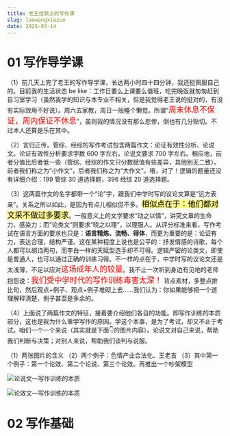 ```yaml
---
title: 老王给我上的写作课
slug: laowangxiezuo
date: 2025-03-14
---
```

# 01 写作导学课

（1）前几天上完了老王的写作导学课，长达两小时四十四分钟，我还挺佩服自己的。目前我的生活状态 be  like：工作日要么上课要么值班，吃完晚饭就匆匆赶到自习室学习（虽然我学的知识与本专业不相关，但是我觉得老王说的挺对的，有没有实际效用不好说）。周六去家教，周日一般睡个懒觉。所谓“<span style="font-size: 18px; color: red">周末休息不保证，周内保证不休息</span>”，虽则我的情况没有那么悲惨，倒也有几分贴切。不过本人还算是乐在其中。

（2）言归正传。管综、经综的写作考试包含两篇作文：论证有效性分析、论说文。论证有效性分析要求字数 600 字左右，论说文要求 700 字左右。相应地，前者分值比后者低一些（管综、经综的作文只分数赋值有些差异，其他别无二致）。前者我们称之为“小作文”，后者我们称之为“大作文”。哦，对了！逻辑的题量还没有详细介绍：199 管综 30 道选择题，396 经综 20 道选择题。

（3）这两篇作文的名字都带一个“论”字，跟我们中学时写的议论文算是“远方表亲”。关系之所以如此，是因为有点儿相似但不多。<mark style="font-size: 18px; background-color: #fff88f; color: black">相似点在于：他们都对文采不做过多要求</mark>。一般意义上的文学要求“动之以情”，讲究文章的生命力、感染力；而“论类文”则要求“晓之以理”，以理服人。从评分标准来看，写作考试在语言方面的要求也只是：**语言精炼、流畅、得体**，而更为重要的是：论证有力，表达合理，结构严谨。这在某种程度上说也是公平的：抒发情感的诗歌，每个人都可以胡诌两句，而李白一样的天赋型选手却不可得。逻辑严密的论类文，即使是普通人，也可以通过正确的训练习得。不一样的点在于，中学时写的议论文还是太浅薄，不足以应对<span style="font-size: 18px; color: red">这场成年人的较量</span>。我不止一次听到身边有见地的老师抱怨说：<span style="font-size: 18px; color: red">我们受中学时代的写作训练毒害太深！</span> 背点素材，多整点排比句，然后观点+例子、观点+例子堆砌上去……我们认为：你如果能够把一个道理解释清楚，例子甚至是多余的。

（4）上面说了两篇作文的特征，接着要介绍他们各自的功能。即写作训练的本质部分，这也是我为什么重学写作的原因。学这个本事，是为了考试，却又不止于考试。咱们一个一个来说（其实就是下面👇的图片内容）。论说文对自己来说，帮助我们判断与决策；对别人来说，帮助我们谈判与说服。



（1）两张图片的含义
（2）两个例子：色情产业合法化、王老吉
（3）其中第一个例子：第一个论效、第二个论说、第三个论效。再推出一个吵架模型


![论说文—写作训练的本质](https://obsidian-picgo-1314839904.cos.ap-guangzhou.myqcloud.com/obsidian_pictures/%E8%AE%BA%E8%AF%B4%E6%96%87%E2%80%94%E5%86%99%E4%BD%9C%E8%AE%AD%E7%BB%83%E7%9A%84%E6%9C%AC%E8%B4%A8.png)



![论效文—写作训练的本质](https://obsidian-picgo-1314839904.cos.ap-guangzhou.myqcloud.com/obsidian_pictures/%E8%AE%BA%E6%95%88%E6%96%87%E2%80%94%E5%86%99%E4%BD%9C%E8%AE%AD%E7%BB%83%E7%9A%84%E6%9C%AC%E8%B4%A8.png)





# 02 写作基础

